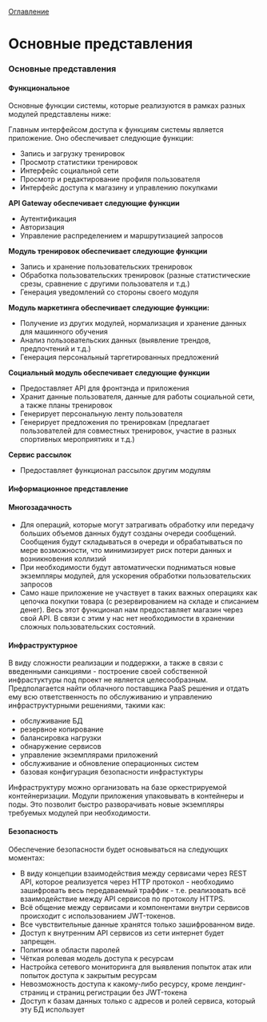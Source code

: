 [Оглавление](README.md)
# Основные представления

### Основные представления

#### Функциональное

Основные функции системы, которые реализуются в рамках разных модулей представлены ниже:

Главным интерфейсом доступа к функциям системы является приложение. Оно обеспечивает следующие
функции:

- Запись и загрузку тренировок
- Просмотр статистики тренировок
- Интерфейс социальной сети
- Просмотр и редактирование профиля пользователя
- Интерфейс доступа к магазину и управлению покупками

**API Gateway обеспечивает следующие функции**

- Аутентификация
- Авторизация
- Управление распределением и маршрутизацией запросов

**Модуль тренировок обеспечивает следующие функции**

- Запись и хранение пользовательских тренировок
- Обработка пользовательских тренировок (разные статистические срезы, сравнение с другими 
  пользователя и т.д.)
- Генерация уведомлений со стороны своего модуля

**Модуль маркетинга обеспечивает следующие функции:**

- Получение из других модулей, нормализация и хранение данных для машинного обучения
- Анализ пользовательских данных (выявление трендов, предпочтений и т.д.)
- Генерация персональный таргетированных предложений

**Социальный модуль обеспечивает следующие функции**

- Предоставляет API для фронтэнда и приложения
- Хранит данные пользователя, данные для работы социальной сети, а также планы тренировок
- Генерирует персональную ленту пользователя
- Генерирует предложения по тренировкам (предлагает пользователей для совместных тренировок, 
  участие в разных спортивных мероприятиях и т.д.)

**Сервис рассылок**

- Предоставляет функционал рассылок другим модулям


#### Информационное представление


#### Многозадачность

- Для операций, которые могут затрагивать обработку или передачу больших объемов данных будут 
  созданы очереди сообщений. Сообщения будут складываться в очереди и обрабатываться по мере 
  возможности, что минимизирует риск потери данных и возникновения коллизий
- При необходимости будут автоматически подниматься новые экземпляры модулей, для ускорения 
  обработки пользовательских запросов
- Само наше приложение не участвует в таких важных операциях как цепочка покупки товара 
  (с резервированием на складе и списанием денег). Весь этот функционал нам предоставляет 
  магазин через свой API. В связи с этим у нас нет необходимости в хранении сложных 
  пользовательских состояний.


#### Инфраструктурное

В виду сложности реализации и поддержки, а также в связи с введенными санкциями - построение 
своей собственной инфрастуктуры под проект не является целесообразным.
Предполагается найти облачного поставщика PaaS решения и отдать ему всю ответственность по 
обслуживанию и управлению инфраструктурными решениями, такими как:
- обслуживание БД
- резервное копирование
- балансировка нагрузки
- обнаружение сервисов
- управление экземплярами приложений
- обслуживание и обновление операционных систем
- базовая конфигурация безопасности инфрастуктуры


Инфраструктуру можно организовать на базе оркестрируемой контейнеризации. Модули приложения 
упаковывать в контейнеры и поды. Это позволит быстро разворачивать новые экземпляры требуемых 
модулей при необходимости.


#### Безопасность

Обеспечение безопасности будет основываться на следующих моментах:

- В виду концепции взаимодействия между сервисами через REST API, которое реализуется через 
  HTTP протокол - необходимо зашифровать весь передаваемый траффик - т.е. реализовать 
  всё взаимодействие между API сервисов по протоколу HTTPS.
- Всё общение между сервисами и компонентами внутри сервисов происходит с использованием 
  JWT-токенов.
- Все чувствительные данные хранятся только зашифрованном виде.
- Доступ к внутренним API сервисов из сети интернет будет запрещен.
- Политики в области паролей
- Чёткая ролевая модель доступа к ресурсам
- Настройка сетевого мониторинга для выявления попыток атак или попыток доступа к закрытым 
  ресурсам
- Невозможность доступа к какому-либо ресурсу, кроме лендинг-страниц и страниц регистрации 
  без JWT-токена
- Доступ к базам данных только с адресов и ролей сервиса, который эту БД использует


